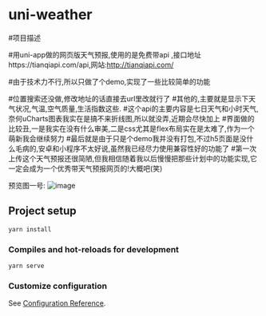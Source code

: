 # uni-weather

#项目描述

#用uni-app做的网页版天气预报,使用的是免费带api ,接口地址https://tianqiapi.com/api,网站:http://tianqiapi.com/

#由于技术力不行,所以只做了个demo,实现了一些比较简单的功能

#位置搜索还没做,修改地址的话直接去url里改就行了
#其他的,主要就是显示下天气状况,气温,空气质量,生活指数这些.
#这个api的主要内容是七日天气和小时天气,奈何uCharts图表我实在是搞不来折线图,所以就没弄,近期会尽快加上
#界面做的比较丑,一是我实在没有什么审美,二是css尤其是flex布局实在是太难了,作为一个萌新我会继续努力
#最后就是由于只是个demo我并没有打包,不过h5页面是没什么毛病的,安卓和小程序不太好说,虽然我已经尽力使用兼容性好的功能了
#第一次上传这个天气预报还很简陋,但我相信随着我以后慢慢把那些计划中的功能实现,它一定会成为一个优秀带天气预报网页的!大概吧(笑)

预览图一号:
![image]()
## Project setup
```
yarn install
```

### Compiles and hot-reloads for development
```
yarn serve
```

### Customize configuration
See [Configuration Reference](https://cli.vuejs.org/config/).
